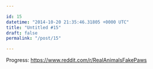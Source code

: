 ```yaml
---

id: 15
datetime: "2014-10-20 21:35:46.31805 +0000 UTC"
title: "Untitled #15"
draft: false
permalink: "/post/15"

---
```


Progress: https://www.reddit.com/r/RealAnimalsFakePaws
